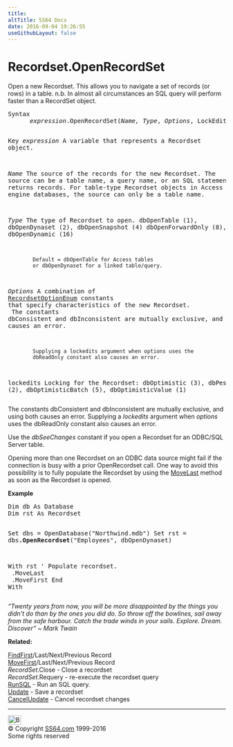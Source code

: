 ```yaml
---
title:
altTitle: SS64 Docs
date: 2016-09-04 19:26:55
useGithubLayout: false
---
```

<!-- #BeginLibraryItem "/Library/head_access.lbi" --><!-- #EndLibraryItem --><h1>Recordset.OpenRecordSet</h1>
<p> Open a new Recordset. This allows you to navigate a set of records (or rows) in a table. n.b. In almost all circumstances an SQL query will perform faster than a RecordSet object.</p>
<pre>Syntax
      <i>expression</i>.OpenRecordSet(<i>Name, Type</i>, <i>Options</i>, LockEdit)

Key
   <i>expression</i> A variable that represents a Recordset object.

   <i>Name</i>     The source of the records for the new Recordset.
            The source can be a table name, a query name,
            or an SQL statement that returns records.
            For table-type Recordset objects in Access database
            engine databases, the source can only be a table name.

   <i>Type</i>     The type of Recordset to open.
            dbOpenTable (1), dbOpenDynaset (2), dbOpenSnapshot (4)
            dbOpenForwardOnly (8), dbOpenDynamic (16)

            Default = dbOpenTable for Access tables 
            or dbOpenDynaset for a linked table/query.

   <i>Options</i>  A combination of <a href="acrecordsetoptionenum.html">RecordsetOptionEnum</a> constants that
            specify characteristics of the new Recordset.<br>            The constants dbConsistent and dbInconsistent are
            mutually exclusive, and using both causes an error.

            Supplying a lockedits argument when options uses the
            dbReadOnly constant also causes an error.

   lockedits
            Locking for the Recordset:  dbOptimistic (3), dbPessimistic (2),
            dbOptimisticBatch (5), dbOptimisticValue (1)</pre>
<p> The constants dbConsistent and dbInconsistent are mutually exclusive, and using both causes an error. Supplying a <i>lockedits</i> argument when <i>options</i> uses the <span class="code">dbReadOnly</span> constant also causes an error.</p>
<p>Use the <i>dbSeeChanges</i> constant if you open a Recordset for an ODBC/SQL Server  table.</p>
<p>Opening more than one Recordset on an ODBC data source might fail if the connection is busy with a prior OpenRecordset call. One way to avoid this possibility is to fully populate the Recordset by using the <a href="movefirst.html">MoveLast</a> method as soon as the Recordset is opened.</p>
<p><b>Example</b></p>
<pre>Dim db As Database
Dim rst As Recordset

Set dbs = OpenDatabase("Northwind.mdb")
Set rst = dbs<b>.OpenRecordset</b>("Employees", dbOpenDynaset)
      
With rst
   ' Populate recordset.<br>   .MoveLast<br>   .MoveFirst
End With</pre>
<p class="quote"><i>“Twenty years from now, you will be more disappointed by the things you didn't do than by the ones you did do. So throw off the bowlines, sail away from the safe harbour. Catch the trade winds in your sails. Explore. Dream. Discover” ~ Mark Twain</i></p>
<p><b>Related:</b></p>
<p><a href="findfirst.html">FindFirst</a>/Last/Next/Previous Record<br>
<a href="movefirst.html">MoveFirst</a>/Last/Next/Previous Record<br>
<i>RecordSet</i>.Close - Close a recordset<br>
<i>RecordSet</i>.Requery - re-execute the recordset query<br>
<a href="runsql.html">RunSQL</a> -        Run an SQL query.<br>
<a href="rst-update.html">Update</a> - Save a recordset<br>
<a href="rst-cancelupdate.html">CancelUpdate</a> - Cancel recordset changes</p><!-- #BeginLibraryItem "/Library/foot_access.lbi" --><p>
<!-- access -->

<hr>
<div id="bl" class="footer"><a href="openrecordset.html#"><img src="../images/top.png" width="30" height="22" alt="Back to the Top"></a></div>
<div id="br" class="footer, tagline">© Copyright <a href="../index.html">SS64.com</a> 1999-2016<br>
Some rights reserved</div><!-- #EndLibraryItem -->


